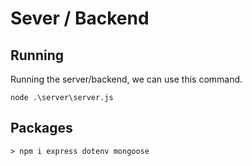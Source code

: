 # Sever / Backend


## Running


Running the server/backend, we can use this command.
```console
node .\server\server.js
```

## Packages

```console
> npm i express dotenv mongoose 
```

